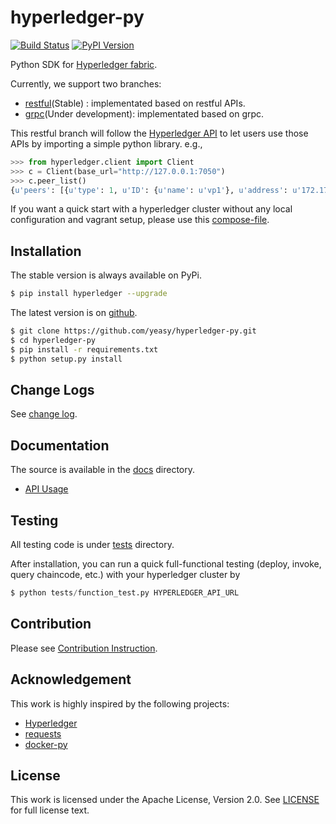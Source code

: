 # hyperledger-py

[![Build Status](https://travis-ci.org/yeasy/hyperledger-py.svg?branch=master)](https://travis-ci.org/yeasy/hyperledger-py)
[![PyPI Version](http://img.shields.io/pypi/v/hyperledger.svg)](https://pypi.python.org/pypi/hyperledger)

Python SDK for [Hyperledger fabric](https://github.com/hyperledger/fabric).

Currently, we support two branches: 
* [restful](https://github.com/yeasy/hyperledger-py/tree/restful)(Stable) : implementated based on restful APIs.
* [grpc](https://github.com/yeasy/hyperledger-py/tree/grpc)(Under development): implementated based on grpc.

This restful branch will follow the [Hyperledger API](https://github.com/hyperledger/fabric/tree/master/docs/API) to let users use those APIs by importing a simple python library. e.g.,

```python
>>> from hyperledger.client import Client
>>> c = Client(base_url="http://127.0.0.1:7050")
>>> c.peer_list()
{u'peers': [{u'type': 1, u'ID': {u'name': u'vp1'}, u'address': u'172.17.0.2:7051'}, {u'type': 1, u'ID': {u'name': u'vp2'}, u'address': u'172.17.0.3:7051'}]}
```

If you want a quick start with a hyperledger cluster without any local 
configuration and vagrant setup, please use this 
[compose-file](https://github.com/yeasy/docker-compose-files#hyperledger).

## Installation
The stable version is always available on PyPi.

```sh
$ pip install hyperledger --upgrade
```

The latest version is on [github](https://github.com/yeasy/hyperledger-py).
```sh
$ git clone https://github.com/yeasy/hyperledger-py.git
$ cd hyperledger-py
$ pip install -r requirements.txt
$ python setup.py install
```

## Change Logs
See [change log](docs/change_log.md).

## Documentation
The source is available in the [docs](docs) directory.

* [API Usage](docs/api.md)

## Testing
All testing code is under [tests](tests) directory.

After installation, you can run a quick full-functional testing (deploy,
invoke, query chaincode, etc.) with your hyperledger cluster by

```python
$ python tests/function_test.py HYPERLEDGER_API_URL
```

## Contribution
Please see [Contribution Instruction](docs/contribution.md).

## Acknowledgement

This work is highly inspired by the following projects:

 * [Hyperledger](https://github.com/hyperledger/hyperledger)
 * [requests](https://pypi.python.org/pypi/requests)
 * [docker-py](https://github.com/docker/docker-py)

## License

This work is licensed under the Apache License, Version 2.0. See [LICENSE](LICENSE) for full license text.
